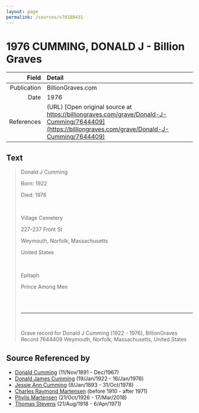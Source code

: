 ```yaml
---
layout: page
permalink: /sources/s70188431
---
```


# 1976 CUMMING, DONALD J - Billion Graves

Field | Detail
---:|:---
Publication | BillionGraves.com
Date | 1976
References | (URL) [Open original source at https://billiongraves.com/grave/Donald-J-Cumming/7644409](https://billiongraves.com/grave/Donald-J-Cumming/7644409)

## Text

> Donald J Cumming
>
> Born: 1922
>
> Died: 1976
>
> <br/>
>
> Village Cemetery
>
> 227-237 Front St
>
> Weymouth, Norfolk, Massachusetts
>
> United States
>
> <br/>
>
> Epitaph
>
> Prince Among Men
>
> <br/>
>
> <br/>
>
> ---
>
> <br/>
>
> Grave record for Donald J Cumming (1922 - 1976), BillionGraves Record 7644409 Weymouth, Norfolk, Massachusetts, United States
>

## Source Referenced by

* [Donald Cumming](../people/@11846578@-donald-cumming-b1891-11-11-d1967-12.md) (11/Nov/1891 - Dec/1967)
* [Donald James Cumming](../people/@42110198@-donald-james-cumming-b1922-1-19-d1976-1-16.md) (19/Jan/1922 - 16/Jan/1976)
* [Jessie Ann Cumming](../people/@66222886@-jessie-ann-cumming-b1893-1-8-d1978-10-31.md) (8/Jan/1893 - 31/Oct/1978)
* [Charles Raymond Martensen](../people/@83409318@-charles-raymond-martensen-b1910-d1971.md) (before 1910 - after 1971)
* [Phylis Martensen](../people/@56344636@-phylis-martensen-b1926-10-21-d2018-3-17.md) (21/Oct/1926 - 17/Mar/2018)
* [Thomas Stevens](../people/@21623356@-thomas-stevens-b1918-8-21-d1971-4-6.md) (21/Aug/1918 - 6/Apr/1971)
